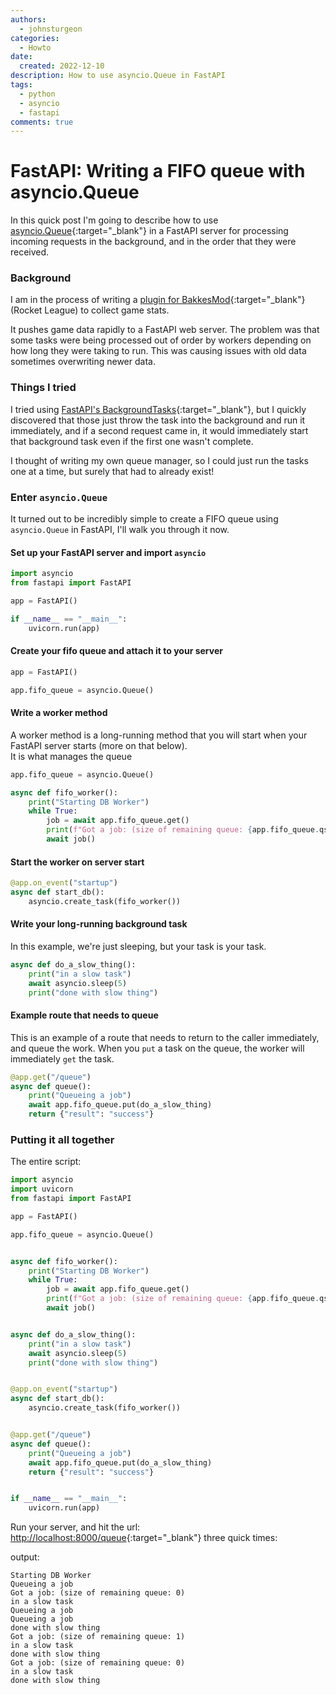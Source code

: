 ```yaml
---
authors:
  - johnsturgeon
categories:
  - Howto
date:
  created: 2022-12-10
description: How to use asyncio.Queue in FastAPI
tags:
  - python
  - asyncio
  - fastapi
comments: true
---
```


# FastAPI: Writing a FIFO queue with asyncio.Queue

In this quick post I'm going to describe how to use [asyncio.Queue](https://docs.python.org/3/library/asyncio-queue.html){:target="_blank"} in a FastAPI server for processing incoming requests in the background, and in the order that they were received.

<!-- more -->

### Background

I am in the process of writing a [plugin for BakkesMod](https://github.com/johnsturgeon/stat-scraper){:target="_blank"} (Rocket League) to collect game stats.

It pushes game data rapidly to a FastAPI web server.  The problem was that some tasks were being processed out of order by workers depending on how long they were taking to run.  This was causing issues with old data sometimes overwriting newer data.

### Things I tried

I tried using [FastAPI's BackgroundTasks](https://fastapi.tiangolo.com/tutorial/background-tasks/){:target="_blank"}, but I quickly discovered that those just throw the task into the background and run it immediately, and if a second request came in, it would immediately start that background task even if the first one wasn't complete.

I thought of writing my own queue manager, so I could just run the tasks one at a time, but surely that had to already exist!

### Enter `asyncio.Queue`

It turned out to be incredibly simple to create a FIFO queue using `asyncio.Queue` in FastAPI, I'll walk you through it now.

#### Set up your FastAPI server and import `asyncio`

```python
import asyncio
from fastapi import FastAPI

app = FastAPI()

if __name__ == "__main__":
    uvicorn.run(app)
```

#### Create your fifo queue and attach it to your server

```python
app = FastAPI()

app.fifo_queue = asyncio.Queue()

```

#### Write a worker method

A worker method is a long-running method that you will start when your FastAPI server starts (more on that below).  
It is what manages the queue

```python
app.fifo_queue = asyncio.Queue()

async def fifo_worker():
    print("Starting DB Worker")
    while True:
        job = await app.fifo_queue.get()
        print(f"Got a job: (size of remaining queue: {app.fifo_queue.qsize()})")
        await job()
```

#### Start the worker on server start

```python
@app.on_event("startup")
async def start_db():
    asyncio.create_task(fifo_worker())

```

#### Write your long-running background task
In this example, we're just sleeping, but your task is your task.

```python
async def do_a_slow_thing():
    print("in a slow task")
    await asyncio.sleep(5)
    print("done with slow thing")
```

#### Example route that needs to queue
This is an example of a route that needs to return to the caller immediately, and queue the work.
When you `put` a task on the queue, the worker will immediately `get` the task.

```python
@app.get("/queue")
async def queue():
    print("Queueing a job")
    await app.fifo_queue.put(do_a_slow_thing)
    return {"result": "success"}

```

### Putting it all together
The entire script:

```python
import asyncio
import uvicorn
from fastapi import FastAPI

app = FastAPI()

app.fifo_queue = asyncio.Queue()


async def fifo_worker():
    print("Starting DB Worker")
    while True:
        job = await app.fifo_queue.get()
        print(f"Got a job: (size of remaining queue: {app.fifo_queue.qsize()})")
        await job()


async def do_a_slow_thing():
    print("in a slow task")
    await asyncio.sleep(5)
    print("done with slow thing")


@app.on_event("startup")
async def start_db():
    asyncio.create_task(fifo_worker())


@app.get("/queue")
async def queue():
    print("Queueing a job")
    await app.fifo_queue.put(do_a_slow_thing)
    return {"result": "success"}


if __name__ == "__main__":
    uvicorn.run(app)

```

Run your server, and hit the url: [http://localhost:8000/queue](http://localhost:8000/queue){:target="_blank"} three quick times:

output:

```console  
Starting DB Worker
Queueing a job
Got a job: (size of remaining queue: 0)
in a slow task
Queueing a job
Queueing a job
done with slow thing
Got a job: (size of remaining queue: 1)
in a slow task
done with slow thing
Got a job: (size of remaining queue: 0)
in a slow task
done with slow thing
```